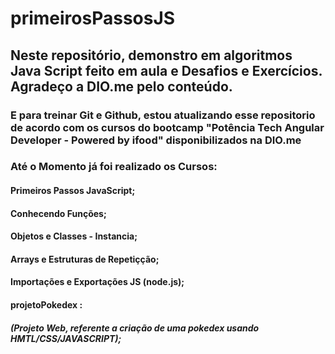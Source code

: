 # primeirosPassosJS

## Neste repositório, demonstro em algoritmos Java Script feito em aula e Desafios e Exercícios. Agradeço a DIO.me pelo conteúdo. 

### E para treinar Git e Github, estou atualizando esse repositorio de acordo com os cursos do bootcamp "Potência Tech Angular Developer - Powered by ifood" disponibilizados na DIO.me 



### Até o Momento já foi realizado os Cursos: 

#### Primeiros Passos JavaScript;
#### Conhecendo Funções; 
#### Objetos e Classes - Instancia;
#### Arrays e Estruturas de Repetiçção;
#### Importações e Exportações JS (node.js);
#### projetoPokedex :
#####                  (Projeto Web, referente a criação de uma pokedex usando HMTL/CSS/JAVASCRIPT);




